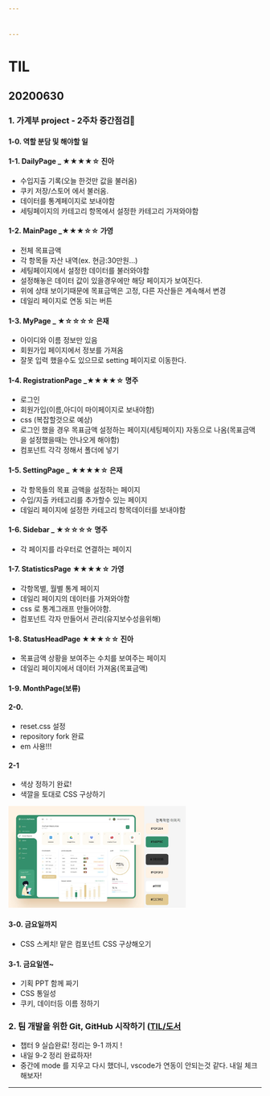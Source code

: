 ```yaml
---


---
```


<h1 id="til">TIL</h1>
<h2 id="section">20200630</h2>
<h3 id="가계부-project---2주차-중간점검🎈">1. 가계부 project - 2주차 중간점검🎈</h3>
<h4 id="역할-분담-및-해야할-일">1-0. 역할 분담 및 해야할 일</h4>
<h4 id="dailypage-_-★★★★☆-진아">1-1. DailyPage _ ★★★★☆ 진아</h4>
<ul>
<li>수입지출 기록(오늘 한것만 값을 불러옴)</li>
<li>쿠키 저장/스토어 에서 불러옴.</li>
<li>데이터를 통계페이지로 보내야함</li>
<li>세팅페이지의 카테고리 항목에서 설정한 카테고리 가져와야함</li>
</ul>
<h4 id="mainpage-_★★★☆☆-가영">1-2. MainPage _★★★☆☆ 가영</h4>
<ul>
<li>전체 목표금액</li>
<li>각 항목들 자산 내역(ex. 현금:30만원…)</li>
<li>세팅페이지에서 설정한 데이터를 불러와야함</li>
<li>설정해놓은 데이터 값이 있을경우에만 해당 페이지가 보여진다.</li>
<li>위에 상태 보이기때문에 목표금액은 고정, 다른 자산들은 계속해서 변경</li>
<li>데일리 페이지로 연동 되는 버튼</li>
</ul>
<h4 id="mypage-_-★☆☆☆☆-은재">1-3. MyPage _ ★☆☆☆☆ 은재</h4>
<ul>
<li>아이디와 이름 정보만 있음</li>
<li>회원가입 페이지에서 정보를 가져옴</li>
<li>잘못 입력 했을수도 있으므로 setting 페이지로 이동한다.</li>
</ul>
<h4 id="registrationpage-_★★★★☆-명주">1-4. RegistrationPage _★★★★☆ 명주</h4>
<ul>
<li>로그인</li>
<li>회원가입(이름,아디이 마이페이지로 보내야함)</li>
<li>css (복잡할것으로 예상)</li>
<li>로그인 했을 경우 목표금액 설정하는 페이지(세팅페이지) 자동으로 나옴(목표금액을 설정했을때는 안나오게 해야함)</li>
<li>컴포넌트 각각 정해서 폴더에 넣기</li>
</ul>
<h4 id="settingpage-_-★★★★☆-은재">1-5. SettingPage _ ★★★★☆ 은재</h4>
<ul>
<li>각 항목들의 목표 금액을 설정하는 페이지</li>
<li>수입/지출 카테고리를 추가할수 있는 페이지</li>
<li>데일리 페이지에 설정한 카테고리 항목데이터를 보내야함</li>
</ul>
<h4 id="sidebar-_-★☆☆☆☆-명주">1-6. Sidebar _ ★☆☆☆☆ 명주</h4>
<ul>
<li>각 페이지를 라우터로 연결하는 페이지</li>
</ul>
<h4 id="statisticspage-★★★★☆-가영">1-7. StatisticsPage ★★★★☆ 가영</h4>
<ul>
<li>각항목별, 월별 통계 페이지</li>
<li>데일리 페이지의 데이터를 가져와야함</li>
<li>css 로 통계그래프 만들어야함.</li>
<li>컴포넌트 각자 만들어서 관리(유지보수성을위해)</li>
</ul>
<h4 id="statusheadpage-★★★☆☆-진아">1-8. StatusHeadPage ★★★☆☆ 진아</h4>
<ul>
<li>목표금액 상황을 보여주는 수치를 보여주는 페이지</li>
<li>데일리 페이지에서 데이터 가져옴(목표금액)</li>
</ul>
<h4 id="monthpage보류">1-9. MonthPage(보류)</h4>
<h4 id="section-1">2-0.</h4>
<ul>
<li>reset.css 설정</li>
<li>repository fork 완료</li>
<li>em 사용!!!</li>
</ul>
<h4 id="section-2">2-1</h4>
<ul>
<li>색상 정하기 완료!</li>
<li>색깔을 토대로 CSS 구상하기</li>
</ul>
<img src="https://github.com/jina95/TIL/blob/master/images/Daily/202006/%ED%94%84%EB%A1%9C%EC%A0%9D%ED%8A%B8%20%EC%83%89%EA%B9%94.jpeg" width="70%">
<h4 id="금요일까지">3-0. 금요일까지</h4>
<ul>
<li>CSS 스케치! 맡은 컴포넌트 CSS 구상해오기</li>
</ul>
<h4 id="금요일엔">3-1. 금요일엔~</h4>
<ul>
<li>기획 PPT 함께 짜기</li>
<li>CSS 통일성</li>
<li>쿠키, 데이터등 이름 정하기</li>
</ul>
<h3 id="팀-개발을-위한-git-github-시작하기-til도서">2. 팀 개발을 위한 Git, GitHub 시작하기 (<a href="https://github.com/jina95/TIL/tree/master/%EB%8F%84%EC%84%9C">TIL/도서</a></h3>
<ul>
<li>챕터 9 실습완료! 정리는 9-1 까지 !</li>
<li>내일 9-2 정리 완료하자!</li>
<li>중간에 mode 를 지우고 다시 했더니, vscode가 연동이 안되는것 같다. 내일 체크해보자!</li>
</ul>
<hr>

